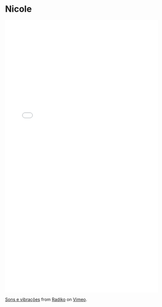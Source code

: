 Nicole
======

<iframe src="//player.vimeo.com/video/72925275" width="500" height="889" frameborder="0" webkitallowfullscreen mozallowfullscreen allowfullscreen></iframe> <p><a href="http://vimeo.com/72925275">Sons e vibrações</a> from <a href="http://vimeo.com/radiko">Radiko</a> on <a href="https://vimeo.com">Vimeo</a>.</p>
